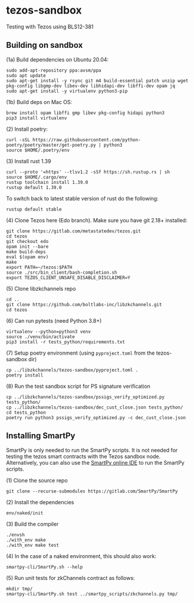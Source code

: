 # tezos-sandbox
Testing with Tezos using BLS12-381

## Building on sandbox

(1a) Build dependencies on Ubuntu 20.04:
	
    sudo add-apt-repository ppa:avsm/ppa
    sudo apt update
    sudo apt-get install -y rsync git m4 build-essential patch unzip wget pkg-config libgmp-dev libev-dev libhidapi-dev libffi-dev opam jq
    sudo apt-get install -y virtualenv python3-pip 
    
(1b) Build deps on Mac OS:

    brew install opam libffi gmp libev pkg-config hidapi python3
    pip3 install virtualenv

(2) Install poetry:
	
    curl -sSL https://raw.githubusercontent.com/python-poetry/poetry/master/get-poetry.py | python3
    source $HOME/.poetry/env

(3) Install rust 1.39
	
    curl --proto '=https' --tlsv1.2 -sSf https://sh.rustup.rs | sh
    source $HOME/.cargo/env
    rustup toolchain install 1.39.0
    rustup default 1.39.0

To switch back to latest stable version of rust do the following:

    rustup default stable
	
(4) Clone Tezos here (Edo branch). Make sure you have git 2.18+ installed:
    
    git clone https://gitlab.com/metastatedev/tezos.git
    cd tezos
    git checkout edo
    opam init --bare
    make build-deps
    eval $(opam env)
    make
    export PATH=~/tezos:$PATH
    source ./src/bin_client/bash-completion.sh
    export TEZOS_CLIENT_UNSAFE_DISABLE_DISCLAIMER=Y

(5) Clone libzkchannels repo

    cd ..
    git clone https://github.com/boltlabs-inc/libzkchannels.git
    cd tezos

(6) Can run pytests (need Python 3.8+)
    
    virtualenv --python=python3 venv
    source ./venv/bin/activate
    pip3 install -r tests_python/requirements.txt
    
(7) Setup poetry environment (using `pyproject.toml` from the tezos-sandbox dir)

    cp ../libzkchannels/tezos-sandbox/pyproject.toml .
    poetry install 
    
(8) Run the test sandbox script for PS signature verification

    cp ../libzkchannels/tezos-sandbox/pssigs_verify_optimized.py tests_python/
    cp ../libzkchannels/tezos-sandbox/dec_cust_close.json tests_python/
    cd tests_python
    poetry run python3 pssigs_verify_optimized.py -c dec_cust_close.json

## Installing SmartPy

SmartPy is only needed to run the SmartPy scripts. It is not needed for testing the tezos smart contracts with the Tezos sandbox node. Alternatively, you can also use the [SmartPy online IDE](https://smartpy.io/) to run the SmartPy scripts.

(1) Clone the source repo

    git clone --recurse-submodules https://gitlab.com/SmartPy/SmartPy

(2) Install the dependencies

    env/naked/init

(3) Build the compiler

    ./envsh
    ./with_env make
    ./with_env make test

(4) In the case of a naked environment, this should also work:

    smartpy-cli/SmartPy.sh --help

(5) Run unit tests for zkChannels contract as follows:

    mkdir tmp/
    smartpy-cli/SmartPy.sh test ../smartpy_scripts/zkchannels.py tmp/
